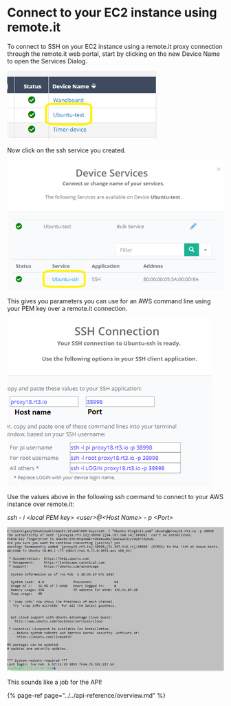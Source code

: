 # Connect to your EC2 instance using remote.it

To connect to SSH on your EC2 instance using a remote.it proxy connection through the remote.it web portal, start by clicking on the new Device Name to open the Services Dialog.

![](../../.gitbook/assets/image%20%285%29.png)

Now click on the ssh service you created.

![](../../.gitbook/assets/image%20%2879%29.png)

This gives you parameters you can use for an AWS command line using your PEM key over a remote.it connection.

![](../../.gitbook/assets/image%20%2859%29.png)

Use the values above in the following ssh command to connect to your AWS instance over remote.it:

_ssh - i &lt;local PEM key&gt; &lt;user&gt;@&lt;Host Name&gt; - p &lt;Port&gt;_

![](../../.gitbook/assets/image%20%28107%29.png)

This sounds like a job for the API!

{% page-ref page="../../api-reference/overview.md" %}

